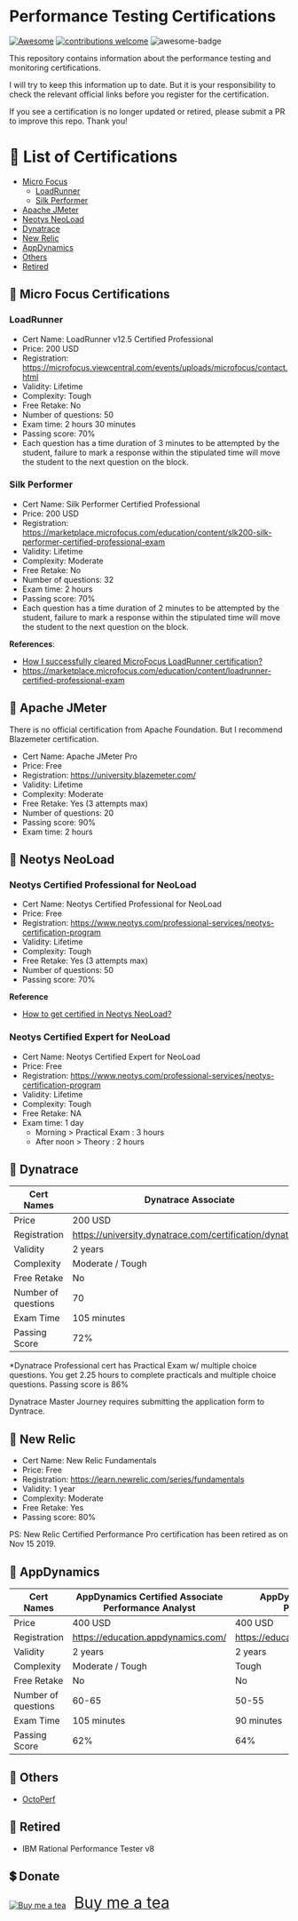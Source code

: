 # Performance Testing Certifications
[![Awesome](https://awesome.re/badge-flat.svg)](https://awesome.re) [![contributions welcome](https://img.shields.io/badge/contributions-welcome-brightgreen.svg?style=flat)](https://github.com/QAInsights/Performance-Testing-Certifications/issues) ![awesome-badge](https://camo.githubusercontent.com/463a60fdb1678820dcfb45e05439861c6dcf3029/68747470733a2f2f696d672e736869656c64732e696f2f62616467652f6261646765732d617765736f6d652d677265656e2e737667)

This repository contains information about the performance testing and monitoring certifications.   

I will try to keep this information up to date. But it is your responsibility to check the relevant official links before you register for the certification.

If you see a certification is no longer updated or retired, please submit a PR to improve this repo. Thank you!

# 📘 List of Certifications 
  * [Micro Focus](#-micro-focus-certifications)
    + [LoadRunner](#-loadrunner)
    + [Silk Performer](#-silk-performer)
  * [Apache JMeter](#-apache-jmeter)
  * [Neotys NeoLoad](#-neotys-neoload)
  * [Dynatrace](#-dynatrace)
  * [New Relic](#-new-relic)
  * [AppDynamics](#-appdynamics)
  * [Others](#-others)
  * [Retired](#-retired)

## 🎯 Micro Focus Certifications

### LoadRunner

* Cert Name: LoadRunner v12.5 Certified Professional
* Price: 200 USD
* Registration: https://microfocus.viewcentral.com/events/uploads/microfocus/contact.html
* Validity: Lifetime
* Complexity: Tough
* Free Retake: No
* Number of questions: 50
* Exam time: 2 hours 30 minutes
* Passing score: 70%
* Each question has a time duration of 3 minutes to be attempted by the student, failure to mark a response within the stipulated time will move the student to the next question on the block.  

### Silk Performer

* Cert Name: Silk Performer Certified Professional
* Price: 200 USD
* Registration: https://marketplace.microfocus.com/education/content/slk200-silk-performer-certified-professional-exam
* Validity: Lifetime
* Complexity: Moderate
* Free Retake: No
* Number of questions: 32
* Exam time: 2 hours
* Passing score: 70%
* Each question has a time duration of 2 minutes to be attempted by the student, failure to mark a response within the stipulated time will move the student to the next question on the block.  

**References**: 
* [How I successfully cleared MicroFocus LoadRunner certification?](https://qainsights.com/how-i-successfully-cleared-micro-focus-loadrunner-certification/)
* https://marketplace.microfocus.com/education/content/loadrunner-certified-professional-exam

## 🎯 Apache JMeter

There is no official certification from Apache Foundation. But I recommend Blazemeter certification.

* Cert Name: Apache JMeter Pro
* Price: Free
* Registration: https://university.blazemeter.com/
* Validity: Lifetime
* Complexity: Moderate
* Free Retake: Yes (3 attempts max)
* Number of questions: 20
* Passing score: 90%
* Exam time: 2 hours

## 🎯 Neotys NeoLoad

### Neotys Certified Professional for NeoLoad 

* Cert Name: Neotys Certified Professional for NeoLoad 
* Price: Free
* Registration: https://www.neotys.com/professional-services/neotys-certification-program
* Validity: Lifetime
* Complexity: Tough
* Free Retake: Yes (3 attempts max)
* Number of questions: 50
* Passing score: 70%  

**Reference**
* [How to get certified in Neotys NeoLoad?](https://qainsights.com/how-to-get-certified-in-neotys-neoload-professional-certification/)

### Neotys Certified Expert for NeoLoad

* Cert Name: Neotys Certified Expert for NeoLoad 
* Price: Free
* Registration: https://www.neotys.com/professional-services/neotys-certification-program
* Validity: Lifetime
* Complexity: Tough
* Free Retake: NA
* Exam time: 1 day
  * Morning > Practical Exam : 3 hours
  * After noon > Theory : 2 hours

## 🎯 Dynatrace


| Cert Names   	| Dynatrace Associate                                      	| Dynatrace Professional                                   	|
|--------------	|----------------------------------------------------------	|----------------------------------------------------------	|
| Price        	| 200 USD                                                  	| 250 USD                                                  	|
| Registration 	| https://university.dynatrace.com/certification/dynatrace 	| https://university.dynatrace.com/certification/dynatrace 	|
| Validity     	| 2 years                                                  	| 2 years                                                  	|
| Complexity   	| Moderate / Tough                                         	| Tough                                                    	|
| Free Retake  	| No                                                       	| No                                                       	|
| Number of questions  	| 70                                                | 100*                                                     	|
| Exam Time    	| 105 minutes                                               | 120 minutes                                               |
| Passing Score | 72%                                                      	| 70%                                                      	|

*Dynatrace Professional cert has Practical Exam w/ multiple choice questions. You get 2.25 hours to complete practicals and multiple choice questions. Passing score is 86% 

Dynatrace Master Journey requires submitting the application form to Dyntrace.  

## 🎯 New Relic

* Cert Name: New Relic Fundamentals
* Price: Free
* Registration: https://learn.newrelic.com/series/fundamentals
* Validity: 1 year
* Complexity: Moderate
* Free Retake: Yes
* Passing score: 80%

PS: New Relic Certified Performance Pro certification has been retired as on Nov 15 2019.  

## 🎯 AppDynamics

| Cert Names   	| AppDynamics Certified Associate Performance Analyst      	| AppDynamics Certified Professional                       	|
|--------------	|----------------------------------------------------------	|----------------------------------------------------------	|
| Price        	| 400 USD                                                  	| 400 USD                                                  	|
| Registration 	| https://education.appdynamics.com/                       	| https://education.appdynamics.com                        	|
| Validity     	| 2 years                                                  	| 2 years                                                  	|
| Complexity   	| Moderate / Tough                                         	| Tough                                                    	|
| Free Retake  	| No                                                       	| No                                                       	|
| Number of questions  	| 60-65                                             | 50-55                                                   	 |
| Exam Time    	| 105 minutes                                               | 90 minutes                                                |
| Passing Score | 62%                                                      	| 64%                                                      	|

## 🎯 Others

* [OctoPerf](https://octoperf.com/pricing/#training)

## 🎯 Retired

* IBM Rational Performance Tester v8

## 💲 Donate
<a target="_blank" href="https://www.buymeacoffee.com/qainsights"><img src="https://cdn.buymeacoffee.com/buttons/bmc-new-btn-logo.svg" alt="Buy me a tea"><span style="margin-left:15px;font-size:28px !important;">Buy me a tea</span></a>
